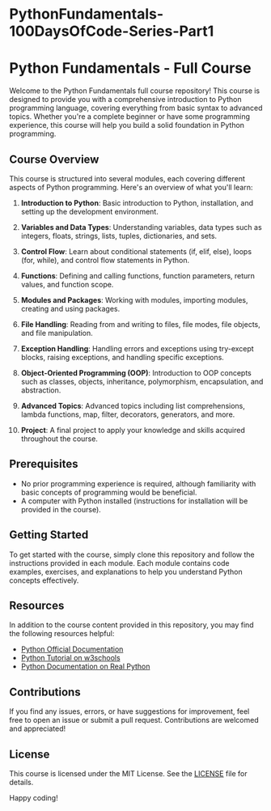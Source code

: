 # PythonFundamentals-100DaysOfCode-Series-Part1

# Python Fundamentals - Full Course

Welcome to the Python Fundamentals full course repository! This course is designed to provide you with a comprehensive introduction to Python programming language, covering everything from basic syntax to advanced topics. Whether you're a complete beginner or have some programming experience, this course will help you build a solid foundation in Python programming.

## Course Overview

This course is structured into several modules, each covering different aspects of Python programming. Here's an overview of what you'll learn:

1. **Introduction to Python**: Basic introduction to Python, installation, and setting up the development environment.

2. **Variables and Data Types**: Understanding variables, data types such as integers, floats, strings, lists, tuples, dictionaries, and sets.

3. **Control Flow**: Learn about conditional statements (if, elif, else), loops (for, while), and control flow statements in Python.

4. **Functions**: Defining and calling functions, function parameters, return values, and function scope.

5. **Modules and Packages**: Working with modules, importing modules, creating and using packages.

6. **File Handling**: Reading from and writing to files, file modes, file objects, and file manipulation.

7. **Exception Handling**: Handling errors and exceptions using try-except blocks, raising exceptions, and handling specific exceptions.

8. **Object-Oriented Programming (OOP)**: Introduction to OOP concepts such as classes, objects, inheritance, polymorphism, encapsulation, and abstraction.

9. **Advanced Topics**: Advanced topics including list comprehensions, lambda functions, map, filter, decorators, generators, and more.

10. **Project**: A final project to apply your knowledge and skills acquired throughout the course.

## Prerequisites

- No prior programming experience is required, although familiarity with basic concepts of programming would be beneficial.
- A computer with Python installed (instructions for installation will be provided in the course).

## Getting Started

To get started with the course, simply clone this repository and follow the instructions provided in each module. Each module contains code examples, exercises, and explanations to help you understand Python concepts effectively.

## Resources

In addition to the course content provided in this repository, you may find the following resources helpful:

- [Python Official Documentation](https://docs.python.org/3/)
- [Python Tutorial on w3schools](https://www.w3schools.com/python/)
- [Python Documentation on Real Python](https://realpython.com/start-here/)

## Contributions

If you find any issues, errors, or have suggestions for improvement, feel free to open an issue or submit a pull request. Contributions are welcomed and appreciated!

## License

This course is licensed under the MIT License. See the [LICENSE](LICENSE) file for details.

Happy coding!
